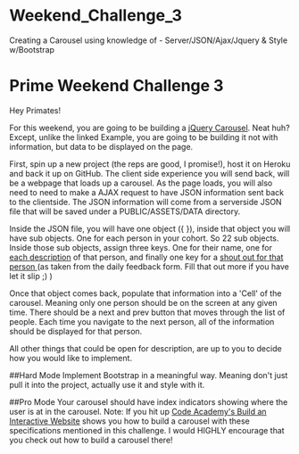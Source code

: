 # Weekend_Challenge_3
Creating a Carousel using knowledge of - Server/JSON/Ajax/Jquery &amp; Style w/Bootstrap


# Prime Weekend Challenge 3

Hey Primates!

For this weekend, you are going to be building a [jQuery Carousel](http://sorgalla.com/jcarousel/examples/basic/). 
Neat huh? Except, unlike the linked Example, you are going to be building it not with information, but data to be displayed on the page. 

First, spin up a new project (the reps are good, I promise!), host it on Heroku and back it up on GitHub. The client side experience you will send back, will be a webpage that loads up a carousel. As the page loads, you will also need to need to make a AJAX request to have JSON information sent back to the clientside. The JSON information will come from a serverside JSON file that will be saved under a PUBLIC/ASSETS/DATA directory. 

Inside the JSON file, you will have one object ({ }), inside that object you will have sub objects. One for each person in your cohort. So 22 sub objects. Inside those sub objects, assign three keys. One for their name, one for  [each description](https://docs.google.com/spreadsheets/d/1cqmZvOzr3My-B16wgTuTaBvDODSICqaReB43qKo9s0g/edit#gid=0) of that person, and finally one key for a [shout out for that person ](https://docs.google.com/a/primeacademy.io/spreadsheets/d/15S06CN2bzVhknkPr3QJc9A3n4AzuUyArGeSoVnawE0Q/edit?usp=sharing) (as taken from the daily feedback form. Fill that out more if you have let it slip ;) )

Once that object comes back, populate that information into a 'Cell' of the carousel. Meaning only one person should be on the screen at any given time. There should be a next and prev button that moves through the list of people. Each time you navigate to the next person, all of the information should be displayed for that person. 

All other things that could be open for description, are up to you to decide how you would like to implement. 

##Hard Mode
Implement Bootstrap in a meaningful way. Meaning don't just pull it into the project, actually use it and style with it.

##Pro Mode
Your carousel should have index indicators showing where the user is at in the carousel. Note: If you hit up [Code Academy's Build an Interactive Website](https://www.codecademy.com/en/skills/make-an-interactive-website) shows you how to build a carousel with these specifications mentioned in this challenge. I would HIGHLY encourage that you check out how to build a carousel there!
